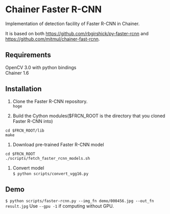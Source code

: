 # Chainer Faster R-CNN
Implementation of detection facility of Faster R-CNN in Chainer.

It is based on both https://github.com/rbgirshick/py-faster-rcnn and https://github.com/mitmul/chainer-fast-rcnn.

## Requirements
OpenCV 3.0 with python bindings  
Chainer 1.6 

## Installation
1. Clone the Faster R-CNN repository.  
    `hoge`

1. Build the Cython modules($FRCN_ROOT is the directory that you cloned Faster R-CNN into)  
```
cd $FRCN_ROOT/lib  
make
```

1. Download pre-trained Faster R-CNN model  
```
cd $FRCN_ROOT  
./scripts/fetch_faster_rcnn_models.sh
```

1. Convert model  
`$ python scripts/convert_vgg16.py`

## Demo
`$ python scripts/faster-rcnn.py --img_fn demo/000456.jpg --out_fn result.jpg`
Use `--gpu -1` if computing without GPU.
